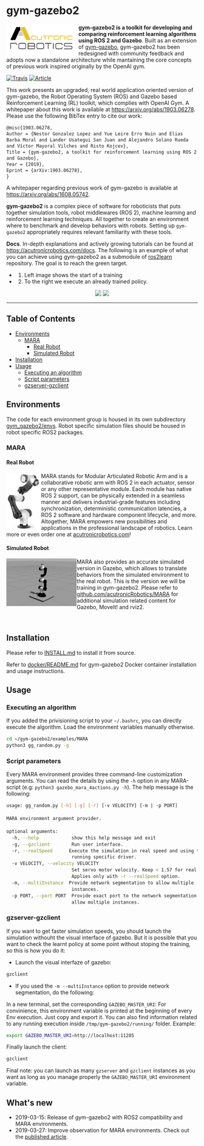 # gym-gazebo2

<a href="http://www.acutronicrobotics.com"><img src="/imgs/alr_logo.png" align="left" width="190"></a>

**gym-gazebo2 is a toolkit for developing and comparing reinforcement learning algorithms using ROS 2 and Gazebo**. Built as an extension of [gym-gazebo](https://github.com/erlerobot/gym-gazebo/tree/master), gym-gazebo2 has been redesigned with community feedback and adopts now a standalone architecture while mantaining the core concepts of previous work inspired originally by the OpenAI gym.

[![Travis](https://travis-ci.org/AcutronicRobotics/gym-gazebo2.svg?branch=dashing)](https://travis-ci.org/AcutronicRobotics/gym-gazebo2) [![Article](https://img.shields.io/badge/article-arxiv%3A1903.06278-ecb80c.svg)](https://arxiv.org/pdf/1903.06278.pdf)

This work presents an upgraded, real world application oriented version of gym-gazebo, the Robot Operating System (ROS) and Gazebo based Reinforcement Learning (RL) toolkit, which complies with OpenAI Gym. A whitepaper about this work is available at https://arxiv.org/abs/1903.06278. Please use the following BibTex entry to cite our work:

```
@misc{1903.06278,
Author = {Nestor Gonzalez Lopez and Yue Leire Erro Nuin and Elias Barba Moral and Lander Usategui San Juan and Alejandro Solano Rueda and Víctor Mayoral Vilches and Risto Kojcev},
Title = {gym-gazebo2, a toolkit for reinforcement learning using ROS 2 and Gazebo},
Year = {2019},
Eprint = {arXiv:1903.06278},
}
```

A whitepaper regarding previous work of gym-gazebo is available at https://arxiv.org/abs/1608.05742.

**gym-gazebo2** is a complex piece of software for roboticists that puts together simulation tools, robot middlewares (ROS 2), machine learning and reinforcement learning techniques. All together to create an environment where to benchmark and develop behaviors with robots. Setting up `gym-gazebo2` appropriately requires relevant familiarity with these tools.

**Docs**. In-depth explanations and actively growing tutorials can be found at https://acutronicrobotics.com/docs. The following is an example of what you can achieve using gym-gazebo2 as a submodule of [ros2learn](https://github.com/AcutronicRobotics/ros2learn) repository. The goal is to reach the green target.
 - 1. Left image shows the start of a training
 - 2. To the right we execute an already trained policy.

<p align="center">
  <img height="300" src="https://github.com/AcutronicRobotics/gym-gazebo2/blob/dashing/imgs/example_train.gif"> <img height="300" src="https://github.com/AcutronicRobotics/gym-gazebo2/blob/dashing/imgs/example_run.gif">
</p>

<!--<p align="center">
  <a href="https://acutronicrobotics.com/docs/technology/api/ros_api/gym_gazebo"><img height="300" src="/imgs/gym-gazebo-docs.png"> <img height="300" src="/imgs/gym-gazebo-docs2.png"></a>
</p>-->

---

## Table of Contents
- [Environments](#environments)
  - [MARA](#mara)
    - [Real Robot](#real-robot)
    - [Simulated Robot](#simulated-robot)
- [Installation](#installation)
- [Usage](#usage)
  - [Executing an algorithm](#executing-an-algorithm)
  - [Script parameters](#script-parameters)
  - [gzserver-gzclient](#gzserver-gzclient)


## Environments
The code for each environment group is housed in its own subdirectory
[gym_gazebo2/envs](https://github.com/AcutronicRobotics/gym-gazebo2/blob/dashing/gym_gazebo2/envs). Robot specific simulation files should be housed in robot specific ROS2 packages.

### MARA
#### Real Robot

<p>
<img src="/imgs/mara1_2.jpeg" align="left" height="150">

MARA stands for Modular Articulated Robotic Arm and is a collaborative robotic arm with ROS 2 in each actuator, sensor or any other representative module. Each module has native ROS 2 support, can be physically extended in a seamless manner and delivers industrial-grade features including synchronization, deterministic communication latencies, a ROS 2 software and hardware component lifecycle, and more. Altogether, MARA empowers new possibilities and applications in the professional landscape of robotics. Learn more or even order one at [acutronicrobotics.com](https://acutronicrobotics.com)!
</p>

#### Simulated Robot

<p>
<img src="imgs/mara_2.gif" align="left" height="125">

MARA also provides an accurate simulated version in Gazebo, which allows to translate behaviors from the simulated environment to the real robot. This is the version we will be training in gym-gazebo2. Please refer to [github.com/acutronicRobotics/MARA](https://github.com/acutronicRobotics/MARA) for additional simulation related content for Gazebo, MoveIt! and rviz2.
</p><br>

## Installation

Please refer to [INSTALL.md](/INSTALL.md) to install it from source.

Refer to [docker/README.md](/docker/README.md) for gym-gazebo2 Docker container installation and usage instructions.

## Usage

### Executing an algorithm

If you added the privisioning script to your `~/.bashrc`, you can directly execute the algorithm. Load the environment variables manually otherwise.

```sh
cd ~/gym-gazebo2/examples/MARA
python3 gg_random.py -g
```
### Script parameters

Every MARA environment provides three command-line customization arguments. You can read the details by using the ``-h`` option in any MARA-script (e.g: `python3 gazebo_mara_4actions.py -h`). The help message is the following:

```sh
usage: gg_random.py [-h] [-g] [-r] [-v VELOCITY] [-m | -p PORT]

MARA environment argument provider.

optional arguments:
  -h, --help            show this help message and exit
  -g, --gzclient        Run user interface.
  -r, --realSpeed      Execute the simulation in real speed and using the
                        running specific driver.
  -v VELOCITY, --velocity VELOCITY
                        Set servo motor velocity. Keep < 1.57 for real speed.
                        Applies only with -r --realSpeed option.
  -m, --multiInstance  Provide network segmentation to allow multiple
                        instances.
  -p PORT, --port PORT  Provide exact port to the network segmentation to
                        allow multiple instances.
```

### gzserver-gzclient

If you want to get faster simulation speeds, you should launch the simulation withouht the visual interface of gazebo. But it is possible that you want to check the learnt policy at some point without stoping the training, so this is how you do it:

- Launch the visual interfaze of gazebo:

```sh
gzclient
```

- If you used the `-m --multiInstance` option to provide network segmentation, do the following:

In a new terminal, set the corresponding `GAZEBO_MASTER_URI`: For convinience, this environment variable is printed at the beginning of every Env execution. Just copy and export it. You can also find information related to any running execution inside `/tmp/gym-gazebo2/running/` folder. Example:
```sh
export GAZEBO_MASTER_URI=http://localhost:11285
```
Finally launch the client:
```sh
gzclient
```
Final note: you can launch as many `gzserver` and `gzclient` instances as you want as long as you manage properly the `GAZEBO_MASTER_URI` environment variable.

## What's new

- 2019-03-15: Release of gym-gazebo2 with ROS2 compatibility and MARA environments.
- 2019-03-27: Improve observation for MARA environments. Check out the [published article](https://acutronicrobotics.com/news/ros2learn-gymgazebo2-state-observations-hyperparameters/).
